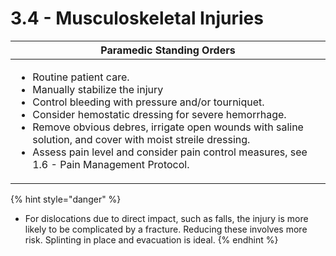 # 3.4 - Musculoskeletal Injuries

<table data-full-width="false"><thead><tr><th>Paramedic Standing Orders</th></tr></thead><tbody><tr><td><ul><li>Routine patient care.</li><li>Manually stabilize the injury</li><li>Control bleeding with pressure and/or tourniquet.</li><li>Consider hemostatic dressing for severe hemorrhage.</li><li>Remove obvious debres, irrigate open wounds with saline solution, and cover with moist streile dressing.</li><li>Assess pain level and consider pain control measures, see 1.6 - Pain Management Protocol.</li></ul></td></tr></tbody></table>

{% hint style="danger" %}
* For dislocations due to direct impact, such as falls, the injury is more likely to be complicated by a fracture. Reducing these involves more risk. Splinting in place and evacuation is ideal.
{% endhint %}
